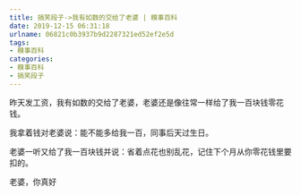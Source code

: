 ```yaml
---
title: 搞笑段子->我有如数的交给了老婆 | 糗事百科
date: 2019-12-15 06:31:18
urlname: 06821c0b3937b9d2287321ed52ef2e5d
tags: 
- 糗事百科
categories:
- 糗事百科
- 搞笑段子
---
```

昨天发工资，我有如数的交给了老婆，老婆还是像往常一样给了我一百块钱零花钱。

我拿着钱对老婆说：能不能多给我一百，同事后天过生日。

老婆一听又给了我一百块钱并说：省着点花也别乱花，记住下个月从你零花钱里要扣的。

老婆，你真好


